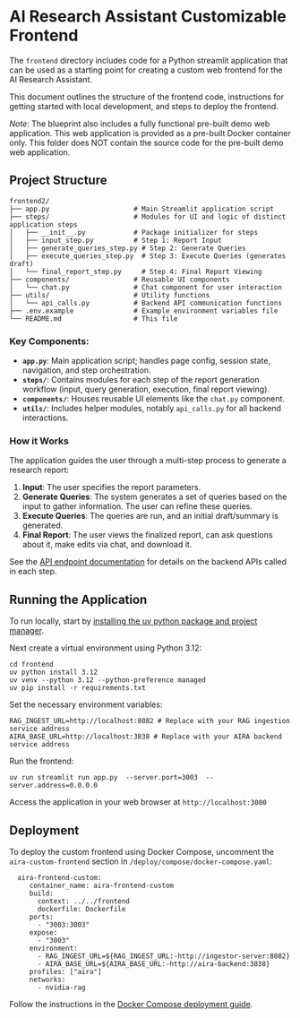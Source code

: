 # AI Research Assistant Customizable Frontend

The `frontend` directory includes code for a Python streamlit application that can be used as a starting point for creating a custom web frontend for the AI Research Assistant. 

This document outlines the structure of the frontend code, instructions for getting started with local development, and steps to deploy the frontend.

*Note*: The blueprint also includes a fully functional pre-built demo web application. This web application is provided as a pre-built Docker container only. This folder does NOT contain the source code for the pre-built demo web application. 

## Project Structure

```
frontend2/
├── app.py                     # Main Streamlit application script
├── steps/                     # Modules for UI and logic of distinct application steps
│   ├── __init__.py            # Package initializer for steps
│   ├── input_step.py          # Step 1: Report Input
│   ├── generate_queries_step.py # Step 2: Generate Queries
│   ├── execute_queries_step.py  # Step 3: Execute Queries (generates draft)
│   └── final_report_step.py     # Step 4: Final Report Viewing
├── components/                # Reusable UI components
│   └── chat.py                # Chat component for user interaction
├── utils/                     # Utility functions
│   └── api_calls.py           # Backend API communication functions
├── .env.example               # Example environment variables file
└── README.md                  # This file
```

### Key Components:

-   **`app.py`**: Main application script; handles page config, session state, navigation, and step orchestration.
-   **`steps/`**: Contains modules for each step of the report generation workflow (input, query generation, execution, final report viewing).
-   **`components/`**: Houses reusable UI elements like the `chat.py` component.
-   **`utils/`**: Includes helper modules, notably `api_calls.py` for all backend interactions.

### How it Works

The application guides the user through a multi-step process to generate a research report:
1.  **Input**: The user specifies the report parameters.
2.  **Generate Queries**: The system generates a set of queries based on the input to gather information.
The user can refine these queries.
3.  **Execute Queries**: The queries are run, and an initial draft/summary is generated.
4.  **Final Report**: The user views the finalized report, can ask questions about it, make edits via chat, and download it.

See the [API endpoint documentation](/docs/get-started-api.md) for details on the backend APIs called in each step.

## Running the Application

To run locally, start by [installing the uv python package and project manager](https://docs.astral.sh/uv/getting-started/installation/). 

Next create a virtual environment using Python 3.12:

```
cd frontend
uv python install 3.12
uv venv --python 3.12 --python-preference managed
uv pip install -r requirements.txt
```

Set the necessary environment variables:

```
RAG_INGEST_URL=http://localhost:8082 # Replace with your RAG ingestion service address
AIRA_BASE_URL=http://localhost:3838 # Replace with your AIRA backend service address
```

Run the frontend: 

```
uv run streamlit run app.py  --server.port=3003  --server.address=0.0.0.0
```

Access the application in your web browser at `http://localhost:3000`

## Deployment

To deploy the custom frontend using Docker Compose, uncomment the `aira-custom-frontend` section in `/deploy/compose/docker-compose.yaml`: 

```
  aira-frontend-custom:
     container_name: aira-frontend-custom
     build:
       context: ../../frontend
       dockerfile: Dockerfile
     ports:
       - "3003:3003"
     expose:
       - "3003"
     environment:
       - RAG_INGEST_URL=${RAG_INGEST_URL:-http://ingestor-server:8082}
       - AIRA_BASE_URL=${AIRA_BASE_URL:-http://aira-backend:3838}
     profiles: ["aira"]
     networks:
       - nvidia-rag
```

Follow the instructions in the [Docker Compose deployment guide](/docs/get-started/get-started-docker-compose.md).

